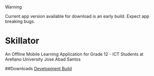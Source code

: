 > [!WARNING]
> Current app version available for download is an early build.
> Expect app breaking bugs.

# Skillator
An Offline Mobile Learning Application for Grade 12 - ICT Students at Arellano University Jose Abad Santos 

##Downloads
[Development Build](https://github.com/idntknwlouis/skillator/releases/download/v0.0.1/Skillator-Development-Android.apk)
